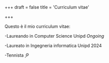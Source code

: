 +++
draft = false
title = 'Curriculum vitae'

+++

Questo è il mio curriculum vitae:

-Laureando in Computer Science Unipd *Ongoing*

-Laureato in Ingegneria informatica Unipd 2024

-Tennista ;P
